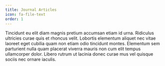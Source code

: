 ```yaml
---
title: Journal Articles
icon: fa-file-text
order: 1
---
```



Tincidunt eu elit diam magnis pretium accumsan etiam id urna. Ridiculus
ultricies curae quis et rhoncus velit. Lobortis elementum aliquet nec vitae
laoreet eget cubilia quam non etiam odio tincidunt montes. Elementum sem
parturient nulla quam placerat viverra mauris non cum elit tempus ullamcorper
dolor. Libero rutrum ut lacinia donec curae mus vel quisque sociis nec
ornare iaculis.
